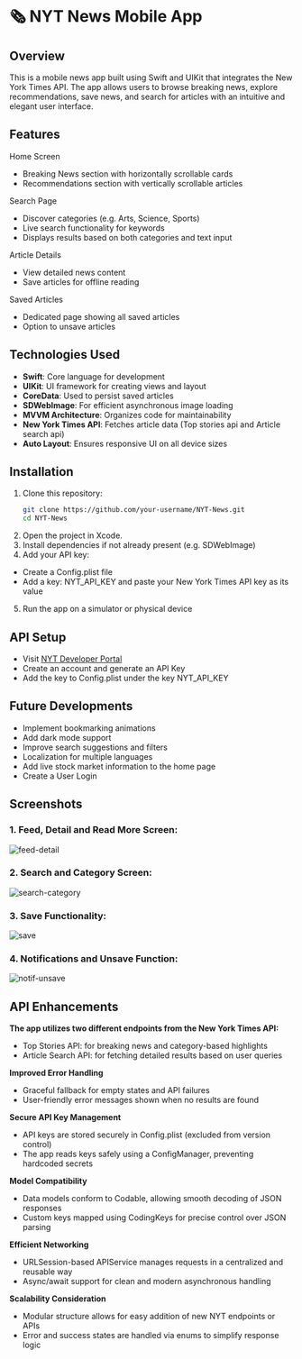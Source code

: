 # 🗞️ NYT News Mobile App

## Overview
This is a mobile news app built using Swift and UIKit that integrates the New York Times API. The app allows users to browse breaking news, explore recommendations, save news, and search for articles with an intuitive and elegant user interface.
## Features
Home Screen
-	Breaking News section with horizontally scrollable cards
-	Recommendations section with vertically scrollable articles
  
Search Page
-	Discover categories (e.g. Arts, Science, Sports)
-	Live search functionality for keywords
-	Displays results based on both categories and text input

Article Details
-	View detailed news content
-	Save articles for offline reading

Saved Articles
-	Dedicated page showing all saved articles
-	Option to unsave articles

## Technologies Used
- **Swift**: Core language for development
- **UIKit**: UI framework for creating views and layout
- **CoreData**: Used to persist saved articles
- **SDWebImage**: For efficient asynchronous image loading
- **MVVM Architecture**: Organizes code for maintainability
- **New York Times API**: Fetches article data (Top stories api and Article search api)
- **Auto Layout**: Ensures responsive UI on all device sizes

## Installation
1. Clone this repository:
   ```bash
   git clone https://github.com/your-username/NYT-News.git  
   cd NYT-News  
2. Open the project in Xcode.
3. Install dependencies if not already present (e.g. SDWebImage)
4. Add your API key:
- Create a Config.plist file
- Add a key: NYT_API_KEY and paste your New York Times API key as its value
5. Run the app on a simulator or physical device

## API Setup
- Visit [NYT Developer Portal](https://developer.nytimes.com/)
- Create an account and generate an API Key
- Add the key to Config.plist under the key NYT_API_KEY

## Future Developments
- Implement bookmarking animations
- Add dark mode support
- Improve search suggestions and filters
- Localization for multiple languages
- Add live stock market information to the home page
- Create a User Login

## Screenshots
### 1. Feed, Detail and Read More Screen:
![feed-detail](https://github.com/user-attachments/assets/e1eb49be-c42a-4399-a4f6-e949bc92e692)

### 2. Search and Category Screen:
![search-category](https://github.com/user-attachments/assets/8e7326db-c5f0-4ba8-8537-a6cff7976bc4)

### 3. Save Functionality:
![save](https://github.com/user-attachments/assets/a88c37c2-167e-489e-b856-043d82b56d13)

### 4. Notifications and Unsave Function:
![notif-unsave](https://github.com/user-attachments/assets/e7408720-eaba-4536-9468-7c34f169fb98)

## API Enhancements
**The app utilizes two different endpoints from the New York Times API:**
- Top Stories API: for breaking news and category-based highlights
- Article Search API: for fetching detailed results based on user queries
 
**Improved Error Handling**
- Graceful fallback for empty states and API failures
- User-friendly error messages shown when no results are found
 
**Secure API Key Management**
- API keys are stored securely in Config.plist (excluded from version control)
- The app reads keys safely using a ConfigManager, preventing hardcoded secrets
 
**Model Compatibility**
- Data models conform to Codable, allowing smooth decoding of JSON responses
- Custom keys mapped using CodingKeys for precise control over JSON parsing
 
**Efficient Networking**
- URLSession-based APIService manages requests in a centralized and reusable way
- Async/await support for clean and modern asynchronous handling
 
**Scalability Consideration**
- Modular structure allows for easy addition of new NYT endpoints or APIs
- Error and success states are handled via enums to simplify response logic

















